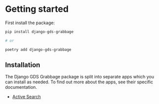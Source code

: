 # Getting started

First install the package:
```bash
pip install django-gds-grabbage

# or

poetry add django-gds-grabbage
```

## Installation

The Django GDS Grabbage package is split into separate apps which you can install as needed. To find out more about the apps, see their specific documentation.

- [Active Search](./active-search/index.md)